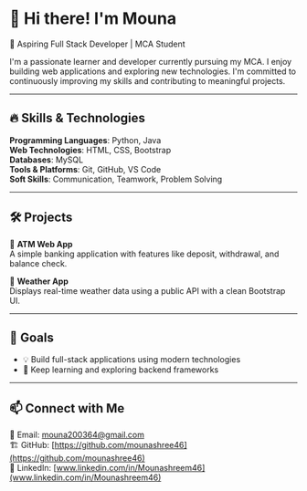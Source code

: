 # 👋 Hi there! I'm Mouna  
🚀 Aspiring Full Stack Developer | MCA Student 

I'm a passionate learner and developer currently pursuing my MCA. I enjoy building web applications and exploring new technologies. I'm committed to continuously improving my skills and contributing to meaningful projects.

---

## 🔥 Skills & Technologies

**Programming Languages**: Python, Java  
**Web Technologies**: HTML, CSS, Bootstrap  
**Databases**: MySQL  
**Tools & Platforms**: Git, GitHub, VS Code  
**Soft Skills**: Communication, Teamwork, Problem Solving

---

## 🛠️ Projects

🔹 **ATM Web App**  
A simple banking application with features like deposit, withdrawal, and balance check.

🔹 **Weather App**  
Displays real-time weather data using a public API with a clean Bootstrap UI.

---

## 🎯 Goals

- 💡 Build full-stack applications using modern technologies  
- 🌱 Keep learning and exploring backend frameworks  

---

## 📫 Connect with Me

📩 Email: mouna200364@gmail.com  
🏗 GitHub: [https://github.com/mounashree46](https://github.com/mounashree46)  
🔗 LinkedIn: [www.linkedin.com/in/Mounashreem46](www.linkedin.com/in/Mounashreem46)

